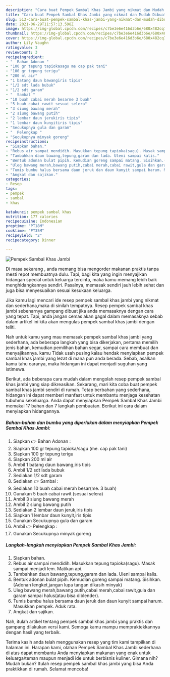```yaml
---
description: "Cara buat Pempek Sambal Khas Jambi yang nikmat dan Mudah Dibuat"
title: "Cara buat Pempek Sambal Khas Jambi yang nikmat dan Mudah Dibuat"
slug: 513-cara-buat-pempek-sambal-khas-jambi-yang-nikmat-dan-mudah-dibuat
date: 2021-06-29T11:57:13.598Z
image: https://img-global.cpcdn.com/recipes/c7be3e6e416d3b6e/680x482cq70/pempek-sambal-khas-jambi-foto-resep-utama.jpg
thumbnail: https://img-global.cpcdn.com/recipes/c7be3e6e416d3b6e/680x482cq70/pempek-sambal-khas-jambi-foto-resep-utama.jpg
cover: https://img-global.cpcdn.com/recipes/c7be3e6e416d3b6e/680x482cq70/pempek-sambal-khas-jambi-foto-resep-utama.jpg
author: Lily Vaughn
ratingvalue: 3
reviewcount: 3
recipeingredient:
- "  Bahan Adonan "
- "100 gr tepung tapiokasagu me cap pak tani"
- "100 gr tepung terigu"
- "200 ml air"
- "1 batang daun bawangiris tipis"
- "1/2 sdt lada bubuk"
- "1/2 sdt garam"
- "  Sambal "
- "10 buah cabai merah besarme 3 buah"
- "5 buah cabai rawit sesuai selera"
- "3 siung bawang merah"
- "2 siung bawang putih"
- "2 lembar daun jerukiris tipis"
- "1 lembar daun kunyitiris tipis"
- "Secukupnya gula dan garam"
- "  Pelengkap "
- "Secukupnya minyak goreng"
recipeinstructions:
- "Siapkan bahan."
- "Rebus air sampai mendidih. Masukkan tepung tapioka(sagu). Masak sampai menjadi lem. Matikan api."
- "Tambahkan daun bawang,tepung,garam dan lada. Uleni sampai kalis."
- "Bentuk adonan bulat pipih. Kemudian goreng sampai matang. Sisihkan.(Adonan lengket,jangan lupa tangan dikasih minyak)"
- "Uleg bawang merah,bawang putih,cabai merah,cabai rawit,gula dan garam sampai halus(atau bisa diblender)."
- "Tumis bumbu halus bersama daun jeruk dan daun kunyit sampai harum. Masukkan pempek. Aduk rata."
- "Angkat dan sajikan."
categories:
- Resep
tags:
- pempek
- sambal
- khas

katakunci: pempek sambal khas 
nutrition: 177 calories
recipecuisine: Indonesian
preptime: "PT18M"
cooktime: "PT35M"
recipeyield: "2"
recipecategory: Dinner

---
```



![Pempek Sambal Khas Jambi](https://img-global.cpcdn.com/recipes/c7be3e6e416d3b6e/680x482cq70/pempek-sambal-khas-jambi-foto-resep-utama.jpg)

Di masa  sekarang , anda memang bisa mengorder makanan praktis tanpa mesti repot membuatnya dulu. Tapi, bagi kita yang ingin menyajikan hidangan special untuk keluarga tercinta, maka kamu memang lebih baik menghidangkannya sendiri. Pasalnya, memasak sendiri jauh lebih sehat dan juga bisa menyesuaikan sesuai kesukaan keluarga.

Jika kamu lagi mencari ide resep pempek sambal khas jambi yang nikmat dan sederhana,maka di sinilah tempatnya. Resep pempek sambal khas jambi  sebenarnya gampang dibuat jika anda memasaknya dengan cara yang tepat. Tapi, anda jangan cemas akan gagal dalam memasaknya 
sebab dalam artikel ini kita akan mengulas pempek sambal khas jambi dengan teliti.  



Nah untuk kamu yang mau memasak pempek sambal khas jambi yang sederhana, ada beberapa langkah yang bisa dikerjakan, pertama memilih jenis bahan, kemudian pemilihan bahan segar, sampai cara membuat dan menyajikannya. kamu Tidak usah pusing kalau hendak menyiapkan pempek sambal khas jambi yang lezat di mana pun anda berada. Sebab, asalkan kamu  tahu caranya, maka hidangan ini dapat menjadi suguhan yang istimewa.

Berikut, ada beberapa cara mudah dalam mengolah resep pempek sambal khas jambi yang siap dikreasikan. Sekarang, mari kita coba buat pempek sambal khas jambi sendiri di rumah. Tetap berbahan yang sederhana, hidangan ini dapat memberi manfaat untuk membantu menjaga kesehatan tubuhmu sekeluarga. Anda dapat menyiapkan Pempek Sambal Khas Jambi memakai 17 bahan dan 7 langkah pembuatan. Berikut ini cara dalam menyiapkan hidangannya.

<!--inarticleads1-->

##### Bahan-bahan dan bumbu yang diperlukan dalam menyiapkan Pempek Sambal Khas Jambi:

1. Siapkan  👉 Bahan Adonan :
1. Siapkan 100 gr tepung tapioka/sagu (me. cap pak tani)
1. Siapkan 100 gr tepung terigu
1. Siapkan 200 ml air
1. Ambil 1 batang daun bawang,iris tipis
1. Ambil 1/2 sdt lada bubuk
1. Sediakan 1/2 sdt garam
1. Sediakan  👉 Sambal :
1. Sediakan 10 buah cabai merah besar(me. 3 buah)
1. Gunakan 5 buah cabai rawit (sesuai selera)
1. Ambil 3 siung bawang merah
1. Ambil 2 siung bawang putih
1. Sediakan 2 lembar daun jeruk,iris tipis
1. Siapkan 1 lembar daun kunyit,iris tipis
1. Gunakan Secukupnya gula dan garam
1. Ambil  👉 Pelengkap :
1. Gunakan Secukupnya minyak goreng




<!--inarticleads2-->

##### Langkah-langkah menyiapkan Pempek Sambal Khas Jambi:

1. Siapkan bahan.
1. Rebus air sampai mendidih. Masukkan tepung tapioka(sagu). Masak sampai menjadi lem. Matikan api.
1. Tambahkan daun bawang,tepung,garam dan lada. Uleni sampai kalis.
1. Bentuk adonan bulat pipih. Kemudian goreng sampai matang. Sisihkan.(Adonan lengket,jangan lupa tangan dikasih minyak)
1. Uleg bawang merah,bawang putih,cabai merah,cabai rawit,gula dan garam sampai halus(atau bisa diblender).
1. Tumis bumbu halus bersama daun jeruk dan daun kunyit sampai harum. Masukkan pempek. Aduk rata.
1. Angkat dan sajikan.




Nah, itulah artikel tentang  pempek sambal khas jambi  yang praktis dan gampang dilakukan versi kami. Semoga kamu mampu mempraktekkannya dengan hasil yang terbaik. 

Terima kasih anda telah menggunakan resep yang tim kami tampilkan di halaman ini. Harapan kami, olahan  Pempek Sambal Khas Jambi sederhana di atas dapat membantu Anda menyiapkan makanan yang enak untuk keluarga/teman maupun menjadi ide untuk berbisnis kuliner. Gimana nih? Mudah bukan? Itulah resep pempek sambal khas jambi yang bisa Anda praktikkan di rumah. Selamat mencoba!

